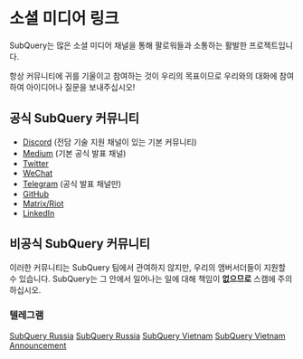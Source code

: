# 소셜 미디어 링크

SubQuery는 많은 소셜 미디어 채널을 통해 팔로워들과 소통하는 활발한 프로젝트입니다.

항상 커뮤니티에 귀를 기울이고 참여하는 것이 우리의 목표이므로 우리와의 대화에 참여하여 아이디어나 질문을 보내주십시오!

## 공식 SubQuery 커뮤니티

- [Discord](https://discord.com/invite/78zg8aBSMG) (전담 기술 지원 채널이 있는 기본 커뮤니티)
- [Medium](https://subquery.medium.com) (기본 공식 발표 채널)
- [Twitter](https://twitter.com/subquerynetwork)
- [WeChat]()
- [Telegram](https://t.me/subquerynetwork) (공식 발표 채널만)
- [GitHub](https://github.com/SubQuery/subql)
- [Matrix/Riot](https://matrix.to/#/#subquery:matrix.org)
- [LinkedIn](https://www.linkedin.com/company/subquery)

## 비공식 SubQuery 커뮤니티

이러한 커뮤니티는 SubQuery 팀에서 관여하지 않지만, 우리의 앰버서더들이 지원할 수 있습니다. SubQuery는 그 안에서 일어나는 일에 대해 책임이 **없으므로** 스캠에 주의하십시오.

### 텔레그램

[SubQuery Russia](https://t.me/SubQuery_russia) [SubQuery Russia](https://t.me/SubQueryRu) [SubQuery Vietnam](https://t.me/subqueryvietnam) [SubQuery Vietnam Announcement](https://t.me/subqueryannvn)
